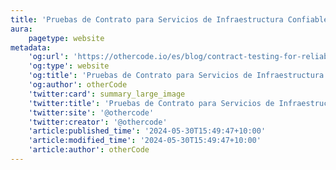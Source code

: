 ```yaml
---
title: 'Pruebas de Contrato para Servicios de Infraestructura Confiables'
aura:
    pagetype: website
metadata:
    'og:url': 'https://othercode.io/es/blog/contract-testing-for-reliable-infrastructure-services'
    'og:type': website
    'og:title': 'Pruebas de Contrato para Servicios de Infraestructura Confiables | otherCode'
    'og:author': otherCode
    'twitter:card': summary_large_image
    'twitter:title': 'Pruebas de Contrato para Servicios de Infraestructura Confiables | otherCode'
    'twitter:site': '@othercode'
    'twitter:creator': '@othercode'
    'article:published_time': '2024-05-30T15:49:47+10:00'
    'article:modified_time': '2024-05-30T15:49:47+10:00'
    'article:author': otherCode
---
```


